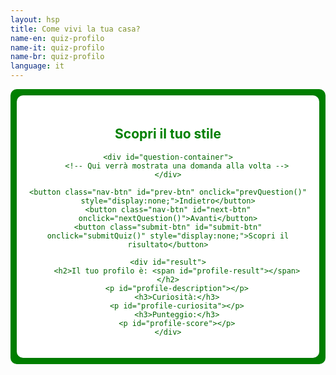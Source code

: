 ```yaml
---
layout: hsp
title: Come vivi la tua casa?
name-en: quiz-profilo
name-it: quiz-profilo
name-br: quiz-profilo
language: it
---
```


<section style="background-color: green; color: darkgreen; padding: 10px; border-radius: 10px;">
  <div class="quiz-container">
    <!--
    -->
    <h1>Scopri il tuo stile</h1>
    
    <div id="question-container">
        <!-- Qui verrà mostrata una domanda alla volta -->
    </div>
    
    <button class="nav-btn" id="prev-btn" onclick="prevQuestion()" style="display:none;">Indietro</button>
    <button class="nav-btn" id="next-btn" onclick="nextQuestion()">Avanti</button>
    <button class="submit-btn" id="submit-btn" onclick="submitQuiz()" style="display:none;">Scopri il risultato</button>

    <div id="result">
        <h2>Il tuo profilo è: <span id="profile-result"></span></h2>
        <p id="profile-description"></p>
        <h3>Curiosità:</h3>
        <p id="profile-curiosita"></p>
        <h3>Punteggio:</h3>
        <p id="profile-score"></p>
    </div>

  </div>

<script>
    const questions = [
        { 
            question: "Quale di questi ambienti ti fa sentire più rilassato?",
            answers: ["/assets/img/quiz/domandaA_soggiorno/soggiorno1.png", "/assets/img/quiz/domandaA_soggiorno/soggiorno2.png", "/assets/img/quiz/domandaA_soggiorno/soggiorno3.png", "/assets/img/quiz/domandaA_soggiorno/soggiorno4.png", "/assets/img/quiz/domandaA_soggiorno/soggiorno5.png", "/assets/img/quiz/domandaA_soggiorno/soggiorno6.png", "/assets/img/quiz/domandaA_soggiorno/soggiorno7.png"],
            scores: [1, 2, 3, 4, 5, 6, 7] // Punteggi assegnati per ogni risposta
        },
        { 
            question: "Quale stile di camera da letto sceglieresti per sentirti più accogliente?",
            answers: ["/assets/img/quiz/domandaB_camere/camere1.png", "/assets/img/quiz/domandaB_camere/camere2.png", "/assets/img/quiz/domandaB_camere/camere3.png", "/assets/img/quiz/domandaB_camere/camere4.png", "/assets/img/quiz/domandaB_camere/camere5.png", "/assets/img/quiz/domandaB_camere/camere6.png", "/assets/img/quiz/domandaB_camere/camere7.png"],
            scores: [1, 2, 3, 4, 5, 6, 7] // Punteggi assegnati per ogni risposta
        },
        { 
            question: "Quale di queste cucine sembra la più funzionale per il tuo stile di vita?",
            answers: ["/assets/img/quiz/domandaC_cucine/cucine1.png", "/assets/img/quiz/domandaC_cucine/cucine2.png", "/assets/img/quiz/domandaC_cucine/cucine3.png", "/assets/img/quiz/domandaC_cucine/cucine4.png", "/assets/img/quiz/domandaC_cucine/cucine5.png", "/assets/img/quiz/domandaC_cucine/cucine6.png", "/assets/img/quiz/domandaC_cucine/cucine7.png"],
            scores: [1, 2, 3, 4, 5, 6, 7] // Punteggi assegnati per ogni risposta
        },
        { 
            question: "Quale di questi ambienti di lavoro ti fa sentire più produttivo?",
            answers: ["/assets/img/quiz/domandaD_DDD/DDD1.png", "/assets/img/quiz/domandaD_DDD/DDD2.png", "/assets/img/quiz/domandaD_DDD/DDD3.png", "/assets/img/quiz/domandaD_DDD/DDD4.png", "/assets/img/quiz/domandaD_DDD/DDD5.png", "/assets/img/quiz/domandaD_DDD/DDD6.png", "/assets/img/quiz/domandaD_DDD/DDD7.png"],
            scores: [1, 2, 3, 4, 5, 6, 7] // Punteggi assegnati per ogni risposta
        },
        { 
            question: "Quale di queste sale da pranzo sarebbe lo spazio perfetto per un pasto in famiglia?",
            answers: ["/assets/img/quiz/domandaE_EEE/EEE1.png", "/assets/img/quiz/domandaE_EEE/EEE2.png", "/assets/img/quiz/domandaE_EEE/EEE3.png", "/assets/img/quiz/domandaE_EEE/EEE4.png", "/assets/img/quiz/domandaE_EEE/EEE5.png", "/assets/img/quiz/domandaE_EEE/EEE6.png", "/assets/img/quiz/domandaE_EEE/EEE7.png"],
            scores: [1, 2, 3, 4, 5, 6, 7] // Punteggi assegnati per ogni risposta
        },
        { 
            question: "Quale di questi bagni ti fa sentire più rinvigorito?",
            answers: ["/assets/img/quiz/domandaF_FFF/FFF1.png", "/assets/img/quiz/domandaF_FFF/FFF2.png", "/assets/img/quiz/domandaF_FFF/FFF3.png", "/assets/img/quiz/domandaF_FFF/FFF4.png", "/assets/img/quiz/domandaF_FFF/FFF5.png", "/assets/img/quiz/domandaF_FFF/FFF6.png", "/assets/img/quiz/domandaF_FFF/FFF7.png"],
            scores: [1, 2, 3, 4, 5, 6, 7] // Punteggi assegnati per ogni risposta
        },
        { 
            question: "Quale di questi elementi decorativi vorresti avere a casa tua?",
            answers: ["/assets/img/quiz/domandaG_GGG/GGG1.png", "/assets/img/quiz/domandaG_GGG/GGG2.png", "/assets/img/quiz/domandaG_GGG/GGG3.png", "/assets/img/quiz/domandaG_GGG/GGG4.png", "/assets/img/quiz/domandaG_GGG/GGG5.png", "/assets/img/quiz/domandaG_GGG/GGG6.png", "/assets/img/quiz/domandaG_GGG/GGG7.png"],
            scores: [1, 2, 3, 4, 5, 6, 7] // Punteggi assegnati per ogni risposta
        },
        { 
            question: "Quale di questi spazi esterni ti fa venir voglia di trascorrere più tempo all'aperto?",
            answers: ["/assets/img/quiz/domandaH_HHH/HHH1.png", "/assets/img/quiz/domandaH_HHH/HHH2.png", "/assets/img/quiz/domandaH_HHH/HHH3.png", "/assets/img/quiz/domandaH_HHH/HHH4.png", "/assets/img/quiz/domandaH_HHH/HHH5.png", "/assets/img/quiz/domandaH_HHH/HHH6.png", "/assets/img/quiz/domandaH_HHH/HHH7.png"],
            scores: [1, 2, 3, 4, 5, 6, 7] // Punteggi assegnati per ogni risposta
        },
        { 
            question: "Quale di queste palette di colori ti farebbe sentire più in pace nel tuo soggiorno?",
            answers: ["/assets/img/quiz/domandaI_III/III1.png", "/assets/img/quiz/domandaI_III/III2.png", "/assets/img/quiz/domandaI_III/III3.png", "/assets/img/quiz/domandaI_III/III4.png", "/assets/img/quiz/domandaI_III/III5.png", "/assets/img/quiz/domandaI_III/III6.png", "/assets/img/quiz/domandaI_III/III7.png"],
            scores: [1, 2, 3, 4, 5, 6, 7] // Punteggi assegnati per ogni risposta
        }
    ];

    const profiles = [
        { color: "Minimalista Moderno", description: "Per creare un ambiente minimalista e funzionale, scegli mobili multifunzionali come divani letto o tavoli allungabili, che ottimizzano lo spazio senza compromettere il design. Colori neutri come bianco, grigio e beige mantengono una sensazione di tranquillità, mentre trame morbide e pochi oggetti decorativi mantengono l'ambiente leggero e ordinato. Evita l'eccesso di mobili o accessori e opta per linee semplici e pulite.", curiosita: "Persona pratica e organizzata, ama ambienti puliti e privi di eccessi. Cerca equilibrio e tranquillità, mantenendo la vita ordinata e serena." },
        { color: "Scandinavo Naturale", description: "Mobili in legno chiaro, tessuti morbidi come coperte e tappeti soffici, e toni pastello massimizzano la luce naturale. Prediligi mobili dalle linee semplici e sfrutta al meglio le finestre per far entrare la luce. Le piante aggiungono vita e freschezza all’ambiente, creando uno spazio accogliente e funzionale.", curiosita: "Calmo e amante della natura, preferisce la semplicità e un ambiente che trasmetta pace. La sua personalità è legata alla tranquillità e alla praticità." },
        { color: "Industriale Urbano", description: "Materiali come metallo, legno e cemento sono fondamentali per lo stile industriale. Usa scaffali in acciaio, lampade con cavi a vista e mobili in legno grezzo. Colori scuri e neutri come il grigio, il nero e i toni metallici dominano. Spazi aperti e pezzi grandi come divani modulari creano un senso di ampiezza e urbanità.", curiosita: "Urbano e moderno, ama funzionalità e estetica semplice. La personalità è diretta, con un apprezzamento per l’essenziale e robusto." },
        { color: "Classico ed Elegante", description: "Scegli mobili di qualità con linee tradizionali e finiture raffinate. Toni neutri come beige e crema creano una base armoniosa, e dettagli in oro o argento aggiungono un tocco di sofisticazione. Mobili imbottiti confortevoli e tende pesanti sono perfetti per un tocco di eleganza.", curiosita: "Persona sofisticata, che valorizza tradizione e eleganza. Organizzata e in cerca di equilibrio, preferisce ambienti raffinati e simmetrici." },
        { color: "Rustico Accogliente", description: "Usa mobili in legno massiccio e pezzi che trasmettono calore, come poltrone in pelle e coperte di lana. Colori caldi come il terracotta, il marrone e il verde muschio evocano la natura. Una luce soffusa e elementi naturali come cesti di vimini e tessuti rustici completano l’ambiente.", curiosita: "Persona calorosa e legata alla famiglia, ama il comfort e l’intimità. Ha una forte connessione con la tradizione e i valori familiari." },
        { color: "Boho Rilassato", description: "Incorpora elementi naturali come legno, rattan e tessuti in fibre naturali. Aggiungi cuscini colorati, tappeti etnici e tende leggere, creando un'atmosfera rilassante e piena di personalità. Piante e pezzi artigianali sono essenziali per un tocco di originalità. Combina mobili vintage con elementi contemporanei per creare un ambiente accogliente che rifletta la tua libertà creativa.", curiosita: "Creativo e libero, preferisce un ambiente rilassato e colorato. Riflette una personalità artistica e gioiosa, che ama l'originalità." },
        { color: "Eclettico e Vivace", description: "Combina diverse influenze e colori. Scegli oggetti decorativi audaci come tappeti colorati e opere d'arte appariscenti. Mobili vintage e moderni si mescolano in uno spazio vivace e dinamico. Sperimenta con texture e stampe per creare un ambiente che rifletta la tua personalità.", curiosita: "Estroverso e dinamico, ama sperimentare e combinare stili diversi. Ha una personalità vibrante e sempre in evoluzione." }
    ]; // Profilo e descrizione

    let currentQuestion = 0; // Tiene traccia della domanda corrente
    let swiper; // Per inizializzare Swiper

    // Funzione per caricare la domanda corrente
    function loadQuestion(questionIndex) {
        const questionContainer = document.getElementById("question-container");
        questionContainer.innerHTML = ""; // Pulisce il contenuto corrente

        const questionElement = document.createElement("div");
        questionElement.classList.add("question");
        
        const questionTitle = document.createElement("h3");
        questionTitle.textContent = `${questionIndex + 1}. ${questions[questionIndex].question}`;
        questionElement.appendChild(questionTitle);

        // Istruzione per scorrere
        const instruction = document.createElement("p");
        instruction.textContent = "Scorri a destra o a sinistra per vedere di più.";
        instruction.style.fontStyle = "italic";
        questionElement.appendChild(instruction);
        
        // Creazione dello slider
        const swiperContainer = document.createElement("div");
        swiperContainer.classList.add("swiper-container");
        
        const swiperWrapper = document.createElement("div");
        swiperWrapper.classList.add("swiper-wrapper");

        // Aggiungi le immagini alle slide
        questions[questionIndex].answers.forEach((answer, i) => {
            const slide = document.createElement("div");
            slide.classList.add("swiper-slide");
            const img = document.createElement("img");
            img.src = answer;
            img.alt = answer.split('/').pop();
            img.dataset.profile = i;
            img.onclick = () => selectAnswer(questionIndex, i);
            slide.appendChild(img);
            swiperWrapper.appendChild(slide);
        });

        swiperContainer.appendChild(swiperWrapper);
        questionElement.appendChild(swiperContainer);
        questionContainer.appendChild(questionElement);
        
        // Inizializza Swiper
        swiper = new Swiper(swiperContainer, {
            loop: false,
            pagination: {
                el: '.swiper-pagination',
                clickable: true,
            },
            navigation: {
                nextEl: '.swiper-button-next',
                prevEl: '.swiper-button-prev',
            },
            on: {
                slideChange: function () {
                    // Aggiorna la risposta selezionata in base alla slide corrente
                    const currentIndex = swiper.activeIndex;
                    questions[questionIndex].selectedProfile = currentIndex;
                }
            }
        });
        
        // Controllo visibilità pulsanti
        document.getElementById("prev-btn").style.display = questionIndex > 0 ? "inline-block" : "none";
        document.getElementById("next-btn").style.display = questionIndex < questions.length - 1 ? "inline-block" : "none";
        document.getElementById("submit-btn").style.display = questionIndex === questions.length - 1 ? "inline-block" : "none";
    }

    // Funzione per selezionare una risposta
    function selectAnswer(questionIndex, profileIndex) {
        // Assegna il profilo alla domanda selezionata
        questions[questionIndex].selectedProfile = profileIndex;
    }

    // Funzione per andare alla domanda successiva
    function nextQuestion() {
        if (currentQuestion < questions.length - 1) {
            currentQuestion++;
            loadQuestion(currentQuestion);
        }
    }

    // Funzione per tornare alla domanda precedente
    function prevQuestion() {
        if (currentQuestion > 0) {
            currentQuestion--;
            loadQuestion(currentQuestion);
        }
    }

    // Funzione per calcolare il risultato
function submitQuiz() {
    let totalScore = 0; // Inizializza il punteggio totale

    // Somma i punteggi delle risposte selezionate
    questions.forEach(q => {
        if (q.selectedProfile !== undefined) {
            totalScore += q.scores[q.selectedProfile];
        }
    });

    // Determina il profilo in base al punteggio
    let resultProfileIndex;
    if (totalScore >= 1 && totalScore <= 11) {
        resultProfileIndex = 0; // Minimalista Moderno
    } else if (totalScore >= 12 && totalScore <= 20) {
        resultProfileIndex = 1; // Scandinavo Naturale
    } else if (totalScore >= 21 && totalScore <= 33) {
        resultProfileIndex = 2; // Industriale Urbano
    } else if (totalScore >= 34 && totalScore <= 44) {
        resultProfileIndex = 3; // Classico ed Elegante
    } else if (totalScore >= 45 && totalScore <= 50) {
        resultProfileIndex = 4; // Rustico Accogliente
    } else if (totalScore >= 51 && totalScore <= 59) {
        resultProfileIndex = 5; // Boho Rilassato
    } else if (totalScore >= 60 && totalScore <= 63) {
        resultProfileIndex = 6; // Eclettico e Vivace
    }

    // Prende il profilo dall'array profiles
    const resultProfile = profiles[resultProfileIndex];

    // Mostra il risultato insieme al punteggio totale
    const resultElement = document.getElementById("result");
    const profileResult = document.getElementById("profile-result");
    const profileDescription = document.getElementById("profile-description");
    const profileCuriosita = document.getElementById("profile-curiosita"); 
    const profileScore = document.getElementById("profile-score"); 

    profileResult.textContent = resultProfile.color;
    profileDescription.textContent = `${resultProfile.description}`;
    profileCuriosita.textContent = `${resultProfile.curiosita}`;
    profileScore.textContent = `Hai ottenuto un punteggio di ${totalScore}.`;
    resultElement.style.display = "block";
}

    // Carica la prima domanda all'avvio
    window.onload = () => loadQuestion(currentQuestion);
</script>

  <style>
/* Cambia il colore del testo h1 in verde */
    h1 {
      color: green;
    }

    .quiz-container {
      max-width: 800px;
      margin: 0 auto;
      padding: 20px;
      background-color: #fff;
      border-radius: 10px;
      box-shadow: 0 0 10px rgba(0, 0, 0, 0.1);
      text-align: center;
    }

    .question {
      margin-bottom: 20px;
    }

    .question h3 {
      font-size: 1.5em;
      margin-bottom: 20px;
    }

    /* Stile per il contenitore Swiper */
    .swiper-container {
      width: 100%;
      height: 250px;
      overflow: hidden;
      position: relative;
    }

    .swiper-slide {
      display: flex;
      justify-content: center;
      align-items: center;
      cursor: pointer;
    width: 80%; /* Mostra solo il 80% di ogni slide */
    margin: 0 auto;
    }

    /* Stile per le immagini */
    .swiper-slide img {
      width: 100%;
      height: auto;
      object-fit: cover;
      border-radius: 10px;
    }

    .submit-btn,
    .nav-btn {
      display: block;
      margin: 20px auto;
      padding: 10px 20px;
      background-color: #3498db;
      color: #fff;
      border: none;
      border-radius: 5px;
      cursor: pointer;
      font-size: 16px;
    }

    .submit-btn:hover,
    .nav-btn:hover {
      background-color: #2980b9;
    }

    #result {
      display: none;
      margin-top: 20px;
    }
    #result h2 {
/*
      font-size: 1.5em;
      color: #3498db;
*/
    }
    .styles-transparent .styles-NavigationDesktop {
      transition: background-color .4s var(--rock-dove);
      background-color: #fff;
      transition: 0.4s;
    }

  </style>

</section>
